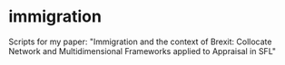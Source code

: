 # immigration
Scripts for my paper: "Immigration and the context of Brexit: Collocate Network and Multidimensional Frameworks applied to Appraisal in SFL"
